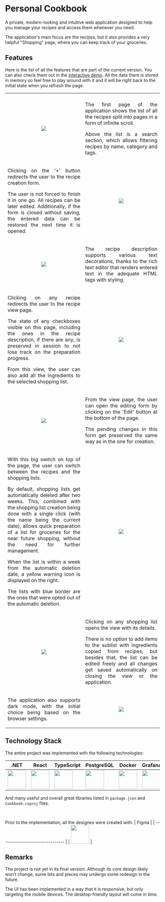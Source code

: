 # Personal Cookbook

A private, modern-looking and intuitive web application designed to help you manage your recipes and access them whenever you need.

The application's main focus are the recipes, but it also provides a very helpful "Shopping" page, where you can keep track of your groceries.

## Features

Here is the list of all the features that are part of the current version. You can also check them out in the [interactive demo](https://tgrochowski87.github.io/cookbook/#/recipes). All the data there is stored in memory so feel free to play around with it and it will be right back to the initial state when you refresh the page.

<table>

<tr>
<th width="500px">
</th>
<th width="500px">
</th>
</tr>

<tr>
<td align="center">
<img src="./readme-assets/image.png">
</td>
<td align="center">
<p align="justify">The first page of the application shows the list of all the recipes split into pages in a form of infinite scroll.</p>

<p align="justify">Above the list is a search section, which allows filtering recipes by name, category and tags.</p>
</td>
</tr>

<tr>
<td align="center">
<p align="justify">Clicking on the '+' button redirects the user to the recipe creation form.</p>

<p align="justify">The user is not forced to finish it in one go. All recipes can be later edited. Additionally, if the form is closed without saving, the entered data can be restored the next time it is opened.</p>
</td>
<td align="center">
<img src="./readme-assets/image-5.png">
</td>
</tr>

<tr>
<td align="center">
<img src="./readme-assets/image-4.png">
</td>
<td align="center">
<p align="justify">The recipe description supports various text decorations, thanks to the rich text editor that renders entered text in the adequate HTML tags with styling.</p>
</td>
</tr>

<tr>
<td align="center">
<p align="justify">Clicking on any recipe redirects the user to the recipe view page.</p>

<p align="justify">The state of any checkboxes visible on this page, including the ones in the recipe description, if there are any, is preserved in session to not lose track on the preparation progress.</p>

<p align="justify">From this view, the user can also add all the ingredients to the selected shopping list.</p>
</td>
<td align="center">
<img src="./readme-assets/image-7.png">
</td>
</tr>

<tr>
<td align="center">
<img src="./readme-assets/image-8.png">
</td>
<td align="center">
<p align="justify">From the view page, the user can open the editing form by clicking on the 'Edit' button at the bottom of the page.</p>

<p align="justify">The pending changes in this form get preserved the same way as in the one for creation.</p>
</td>
</tr>

<tr>
<td align="center">
<p align="justify">With this big switch on top of the page, the user can switch between the recipes and the shopping lists.</p>

<p align="justify">By default, shopping lists get automatically deleted after two weeks. This, combined with the shopping list creation being done with a single click (with the name being the current date), allows quick preparation of a list for groceries for the near future shopping, without the need for further management.</p>

<p align="justify">When the list is within a week from the automatic deletion date, a yellow warning icon is displayed on the right.</p>

<p align="justify">The lists with blue border are the ones that were opted out of the automatic deletion.</p>
</td>
<td align="center">
<img src="./readme-assets/image-9.png">
</td>
</tr>

<tr>
<td align="center">
<img src="./readme-assets/image-12.png">
</td>
<td align="center">
<p align="justify">Clicking on any shopping list opens the view with its details.</p>

<p align="justify">There is no option to add items to the sublist with ingredients copied from recipes, but besides that, the list can be edited freely and all changes get saved automatically on closing the view or the application.</p>
</td>
</tr>

<tr>
<td align="center">
<p align="justify">The application also supports dark mode, with the initial choice being based on the browser settings.</p>
</td>
<td align="center">
<img src="./readme-assets/image-13.png">
</td>
</tr>

</table>

## Technology Stack

The entire project was implemented with the following technologies:

| .NET                                                | React                                              | TypeScript                                         | PostgreSQL                                         | Docker                                              | Grafana                                             |
| --------------------------------------------------- | -------------------------------------------------- | -------------------------------------------------- | -------------------------------------------------- | --------------------------------------------------- | --------------------------------------------------- |
| <img src="./readme-assets/image-15.png" width="60"> | <img src="./readme-assets/image-1.png" width="60"> | <img src="./readme-assets/image-2.png" width="60"> | <img src="./readme-assets/image-3.png" width="60"> | <img src="./readme-assets/image-10.png" width="60"> | <img src="./readme-assets/image-11.png" width="60"> |

And many useful and overall great libraries listed in `package.json` and `Cookbook.csproj` files.

<br>

Prior to the implementation, all the designes were created with:
| Figma |
| -------------------------------- |
| <img src="./readme-assets/image-14.png" width="60"> |

## Remarks

The project is not yet in its final version. Although its core design likely won't change, some bits and pieces may undergo some redesign in the future.

The UI has been implemented in a way that it is responsive, but only targeting the mobile devices. The desktop-friendly layout will come in time.
